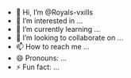 - 👋 Hi, I’m @Royals-vxills
- 👀 I’m interested in ...
- 🌱 I’m currently learning ...
- 💞️ I’m looking to collaborate on ...
- 📫 How to reach me ...
- 😄 Pronouns: ...
- ⚡ Fun fact: ...

<!---
Royals-vxills/Royals-vxills is a ✨ special ✨ repository because its `README.md` (this file) appears on your GitHub profile.
You can click the Preview link to take a look at your changes.
--->
